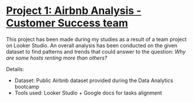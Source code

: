 # [Project 1: Airbnb Analysis - Customer Success team](https://lookerstudio.google.com/reporting/9baf93a3-eb10-420e-9440-858ae90347e4)

This project has been made during my studies as a result of a team project on Looker Studio.
An overall analysis has been conducted on the given dataset to find patterns and trends that could answer to the question: _Why are some hosts renting more than others?_

Details:
* Dataset: Public Airbnb dataset provided during the Data Analytics bootcamp
* Tools used: Looker Studio + Google docs for tasks alignment

